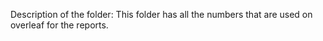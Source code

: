 Description of the folder: This folder has all the numbers that are used on overleaf for the reports.